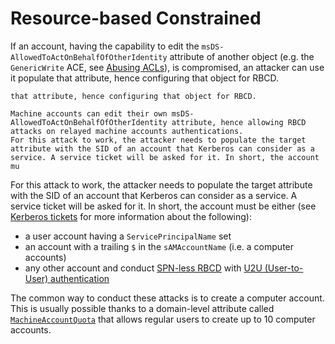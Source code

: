 # Resource-based Constrained

If an account, having the capability to edit the `msDS-AllowedToActOnBehalfOfOtherIdentity` attribute of another object (e.g. the `GenericWrite` ACE, see [Abusing ACLs](https://www.thehacker.recipes/ad/movement/dacl/)), is compromised, an attacker can use it populate that attribute, hence configuring that object for RBCD.

```
that attribute, hence configuring that object for RBCD.

Machine accounts can edit their own msDS-AllowedToActOnBehalfOfOtherIdentity attribute, hence allowing RBCD attacks on relayed machine accounts authentications.
For this attack to work, the attacker needs to populate the target attribute with the SID of an account that Kerberos can consider as a service. A service ticket will be asked for it. In short, the account mu
```

For this attack to work, the attacker needs to populate the target attribute with the SID of an account that Kerberos can consider as a service. A service ticket will be asked for it. In short, the account must be either (see [Kerberos tickets](https://www.thehacker.recipes/ad/movement/kerberos/#tickets) for more information about the following):

* a user account having a `ServicePrincipalName` set
* an account with a trailing `$` in the `sAMAccountName` (i.e. a computer accounts)
* any other account and conduct [SPN-less RBCD](https://www.thehacker.recipes/ad/movement/kerberos/delegations/rbcd#rbcd-on-spn-less-users) with [U2U (User-to-User) authentication](https://www.thehacker.recipes/ad/movement/kerberos/#user-to-user-authentication)

The common way to conduct these attacks is to create a computer account. This is usually possible thanks to a domain-level attribute called [`MachineAccountQuota`](https://www.thehacker.recipes/ad/movement/builtins/machineaccountquota) that allows regular users to create up to 10 computer accounts.
